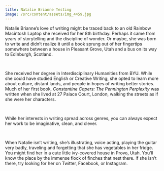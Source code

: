```yaml
---
title: Natalie Brianne Testing
image: /src/content/assets/img_4459.jpg
---
```



Natalie Brianne’s love of writing might be traced back to an old Rainbow Macintosh Laptop she received for her 8th birthday. Perhaps it came from years of storytelling and the discipline of wonder. Or maybe, she was born to write and didn’t realize it until a book sprung out of her fingertips somewhere between a house in Pleasant Grove, Utah and a bus on its way to Edinburgh, Scotland.

 

She received her degree in Interdisciplinary Humanities from BYU. While she could have studied English or Creative Writing, she opted to learn more about culture, distant lands, and people in hopes of writing better stories. Much of her first book, *Constantine Capers: The Pennington Perplexity* was written when she lived at 27 Palace Court, London, walking the streets as if she were her characters.

 

While her interests in writing spread across genres, you can always expect her work to be imaginative, clean, and clever.

 

When Natalie isn’t writing, she’s illustrating, voice acting, playing the guitar very badly, traveling and forgetting that she has vegetables in her fridge. You might find her in a cute little ivy-covered house in Provo, Utah. You’ll know the place by the immense flock of finches that nest there. If she isn’t there, try looking for her on Twitter, Facebook, or Instagram.